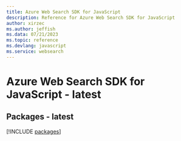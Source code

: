 ```yaml
---
title: Azure Web Search SDK for JavaScript
description: Reference for Azure Web Search SDK for JavaScript
author: xirzec
ms.author: jeffish
ms.data: 07/21/2023
ms.topic: reference
ms.devlang: javascript
ms.service: websearch
---
```

# Azure Web Search SDK for JavaScript - latest
## Packages - latest
[!INCLUDE [packages](web-search-index.md)]